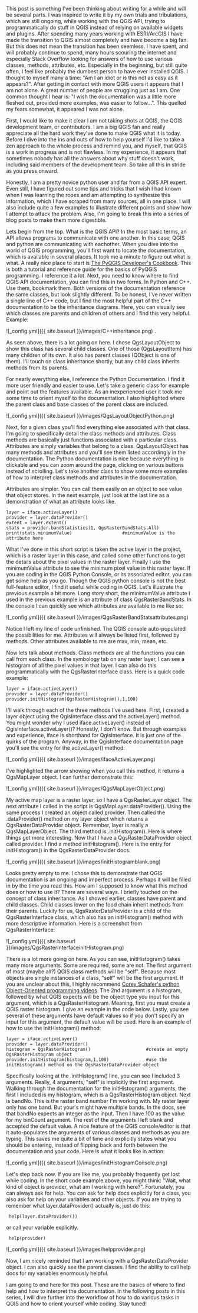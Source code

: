
This post is something I've been thinking about writing for a while and will be several parts. I was inspired to write it
by my own trials and tribulations, which are still ongoing, while working with the QGIS API, trying to programmatically do
stuff in QGIS instead of relying on available widgets and plugins. After spending many years working with ESRI/ArcGIS I have
made the transition to QGIS almost completely and have become a big fan. But this does not mean the transition has been
seemless. I have spent, and will probably continue to spend, many hours scouring the internet and especially Stack Overflow looking
for answers of how to use various classes, methods, attributes, etc. Especially in the beginning, but still quite often, I
feel like probably the dumbest person to have ever installed QGIS. I thought to myself many a time: "Am I an idiot or is this
not as easy as it appears?". After getting in contact with more QGIS users it appears that I am not alone. A great number of
people are struggling just as I am. One common thought I hear is: "I wish the documentation was a little more fleshed out,
provided more examples, was easier to follow...". This quelled my fears somewhat, it appeared I was not alone.

First, I would like to make it clear I am not taking shots at QGIS, the QGIS development team, or contributors. I am a big
QGIS fan and really appreciate all the hard work they've done to make QGIS what it is today. Before I dive into the ins and 
outs of how to help yourself I'd like to take a zen approach to the whole process and remind you, and myself, that QGIS is
a work in progress and is not flawless. In my experience, it appears that sometimes nobody has all the answers about why stuff
doesn't work, including said members of the development team. So take all this in stride as you press onward.

Honestly, I am a pretty novice python user and far from a QGIS API expert. Even still, I have figured out some tips and tricks 
that I wish I had known when I was learning the ropes and am attempting to synthesize this information, which I have
scraped from many sources, all in one place. I will also include quite a few examples to illustrate different points and show
how I attempt to attack the problem. Also, I'm going to break this into a series of blog posts to make them more digestible.

Lets begin from the top. What is the QGIS API? In the most basic terms, an API allows programs to communicate with one another.
In this case, QGIS and python are communicating with eachother. When you dive into the world of QGIS programming, you'll first
want to locate the documentation, which is available in several places. It took me a minute to figure out what is what. A 
really nice place to start is [The PyQGIS Developer's Cookbook](https://docs.qgis.org/testing/en/docs/pyqgis_developer_cookbook/).
This is both a tutorial and reference guide for the basics of PyQGIS programming. I reference it a lot.
Next, you need to know where to find QGIS API documentation, you can find this in two forms. In Python and C++. Use them,
bookmark them. Both versions of the documentation reference the same classes, but look slightly different. To be honest, I've
never written a single line of C++ code, but I find the most helpful part of the C++ documentation to be the inheritance 
diagrams. Here, you can visually see which classes are parents and children of others and I find this very helpful. Example:

![_config.yml]({{ site.baseurl }}/images/C++inheritance.png) . 

As seen above, there is a lot going on here. I chose QgsLayoutObject to show this class has several child classes. One of those
(QgsLayoutItem) has many children of its own. It also has parent classes (QObject is one of them). I'll touch on class
inheritance shortly, but any child class inherits methods from its parents.

For nearly everything else, I reference the Python Documentation. I find it more user friendly and easier to use. Let's take
a generic class for example and point out the features available. As an inexperienced user it took me some time to orient
myself to the documentation. I also highlighted where the parent class and base classes of the parent class are included.

![_config.yml]({{ site.baseurl }}/images/QgsLayoutObjectPython.png)

Next, for a given class you'll find everything else associated with that class. I'm going to specifically detail the class
methods and attributes. Class methods are basically just functions associated with a particular class. Attributes are simply
variables that belong to a class. QgsLayoutObject has many methods and attributes and you'll see them listed accordingly in
the documentation. The Python documentation is nice because everything is clickable and you can zoom around the page, clicking
on various buttons instead of scrolling. Let's take another class to show some more examples of how to interpret class methods
and attributes in the documentation.

Attributes are simpler. You can call them easily on an object to see value that object stores. In the next example, just look
at the last line as a demonstration of what an attribute looks like.

    layer = iface.activeLayer()
    provider = layer.dataProvider()
    extent = layer.extent()
    stats = provider.bandStatistics(1, QgsRasterBandStats.All)
    print(stats.minimumValue)                   #minimumValue is the attribute here
    
What I've done in this short script is taken the active layer in the project, which is a raster layer in this case, and called
some other functions to get the details about the pixel values in the raster layer. Finally I use the minimumValue attribute to
see the minimum pixel value in this raster layer. If you are coding in the QGIS Python Console, or its associated editor, you
can get some help as you go. Though the QGIS python console is not the best full-feature editor, I find it useful while coding
in QGIS. Let's illustrate the previous example a bit more. Long story short, the minimumValue attribute I used in the previous
example is an attribute of class QgsRasterBandStats. In the console I can quickly see which attributes are available to me like so: 

![_config.yml]({{ site.baseurl }}/images/QgsRasterBandStatsattributes.png)

Notice I left my line of code unfinished. The QGIS console auto-populated the possibilities for me. Attributes will always be
listed first, followed by methods. Other attributes available to me are max, min, mean, etc. 

Now lets talk about methods. Class methods are all the functions you can call from each class. In the symbology tab on any
raster layer, I can see a histogram of all the pixel values in that layer. I can also do this programmatically with the
QgsRasterInterface class. Here is a quick code example:

    layer = iface.activeLayer()
    provider = layer.dataProvider()
    provider.initHistogram(QgsRasterHistogram(),1,100)
    
I'll walk through each of the three methods I've used here. First, I created a layer object using the QgisInterface class and
the activeLayer() method. You might wonder why I used iface.activeLayer() instead of QgisInterface.activeLayer()? Honestly, I don't
know. But through examples and experience, iface is shorthand for QgisInterface. It is just one of the quirks of the
program. Anyway, in the QgisInterface documentation page you'll see the entry for the activeLayer() method:

![_config.yml]({{ site.baseurl }}/images/ifaceActiveLayer.png)

I've highlighted the arrow showing when you call this method, it returns a QgsMapLayer object. I can further demonstrate this:

![_config.yml]({{ site.baseurl }}/images/QgsMapLayerObject.png)

My active map layer is a raster layer, so I have a QgsRasterLayer object. The next attribute I called in the script is 
QgsMapLayer.dataProvider(). Using the same process I created an object called provider. Then called the .dataProvider() method
on my layer object which returns a QgsRasterDataProvider object. Remember, layer is really a QgsMapLayerObject. 
The third method is .initHistogram(). Here is where things get more interesting. Now that I have a QgsRasterDataProvider object
called provider. I find a method initHistogram(). Here is the entry for initHistogram() in the QgsRasterDataProvider docs:

![_config.yml]({{ site.baseurl }}/images/initHistogramblank.png)

Looks pretty empty to me. I chose this to demonstrate that QGIS documentation is an ongoing and imperfect process. Perhaps it
will be filled in by the time you read this. How am I supposed to know what this method does or how to use it? There are several
ways. I briefly touched on the concept of class inheritance. As I showed earlier, classes have parent and child classes. Child
classes lower on the food chain inherit methods from their parents. Luckily for us, QgsRasterDataProvider is a child of the 
QgsRasterInterface class, which also has an initHistogram() method with more descriptive information. Here is a screenshot from
QgsRasterInterface:

![_config.yml]({{ site.baseurl }}/images/QgsRasterInterfaceinitHistogram.png)

There is a lot more going on here. As you can see, initHistogram() takes many more arguments. Some are required, some
are not. The first argument of most (maybe all?) QGIS class methods will be "self". Because most objects are single instances of
a class, "self" will be the first argument. If you are unclear about this, I highly recommend [Corey Schafer's python
Object-Oriented programming videos](https://www.youtube.com/watch?v=ZDa-Z5JzLYM&vl=en). The 2nd argument is a histogram, followed
by what QGIS expects will be the object type you input for this argument, which is a QgsRasterHistogram. Meaning, first you 
must create a QGIS raster histogram. I give an example in the code below. Lastly, you see several of these arguments have 
default values so if you don't specify an input for this argument, the default value will be used. Here is an example of how 
to use the initHistogram() method:

    layer = iface.activeLayer()
    provider = layer.dataProvider()
    histogram = QgsRasterHistogram()                     #create an empty QgsRasterHistogram object
    provider.initHistogram(histogram,1,100)              #use the initHistogram() method on the QgsRasterDataProvider object
    
 Specifically looking at the .initHistogram() line, you can see I included 3 arguments. Really, 4 arguments, "self" is 
 implicitly the first argument. Walking through the documentation for the initHistogram() arguments, the first I included is
 my histogram, which is a QgsRasterHistogram object. Next is bandNo. This is the raster band number I'm working with. My raster
 layer only has one band. But your's might have multiple bands. In the docs, see that bandNo expects an integer as the input.
 Then I have 100 as the value for my binCount argument. The rest of the arguments I left blank and accepted the default value.
 A nice feature of the QGIS console/editor is that it auto-populates the arguments of various classes and methods as you are typing.
 This saves me quite a bit of time and explicitly states what you should be entering, instead of flipping back and forth between
 the documentation and your code. Here is what it looks like in action:
 
 ![_config.yml]({{ site.baseurl }}/images/initHistogramConsole.png) 
 
Let's step back now. If you are like me, you probably frequently get lost while coding. In the short code example above, you
 might think: "Wait, what kind of object is provider, what am I working with here?". Fortunately, you can always ask for
 help. You can ask for help docs explicitly for a class, you also ask for help on your variables and other objects. If you are
 trying to remember what layer.dataProvider() actually is, just do this:
 
     help(layer.dataProvider())
 
 or call your variable explicitly.
 
     help(provider)

![_config.yml]({{ site.baseurl }}/images/helpprovider.png)

Now, I am nicely reminded that I am working with a QgsRasterDataProvider object. I can also quickly see the parent classes.
I find the ability to call help docs for my variables enormously helpful.

I am going to end here for this post. These are the basics of where to find help and how to interpret the documentation. In
the following posts in this series, I will dive further into the workflow of how to do various tasks in QGIS and how to orient
yourself while coding. Stay tuned!


